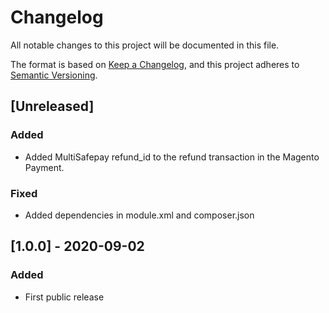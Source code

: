 # Changelog
All notable changes to this project will be documented in this file.

The format is based on [Keep a Changelog](https://keepachangelog.com/en/1.0.0/),
and this project adheres to [Semantic Versioning](https://semver.org/spec/v2.0.0.html).

## [Unreleased]
### Added
- Added MultiSafepay refund_id to the refund transaction in the Magento Payment.

### Fixed
- Added dependencies in module.xml and composer.json

## [1.0.0] - 2020-09-02
### Added
- First public release
